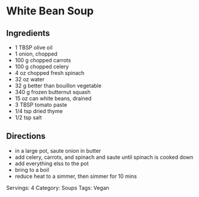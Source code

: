 # White Bean Soup
## Ingredients
- 1 TBSP olive oil
- 1 onion, chopped
- 100 g chopped carrots
- 100 g chopped celery
- 4 oz chopped fresh spinach
- 32 oz water
- 32 g better than bouillon vegetable
- 340 g frozen butternut squash
- 15 oz can white beans, drained
- 3 TBSP tomato paste
- 1/4 tsp dried thyme
- 1/2 tsp salt
## Directions
- in a large pot, saute onion in butter
- add celery, carrots, and spinach and saute until spinach is cooked down
- add everything elss to the pot
- bring to a boil
- reduce heat to a simmer, then simmer for 10 mins

Servings: 4
Category: Soups
Tags: Vegan

